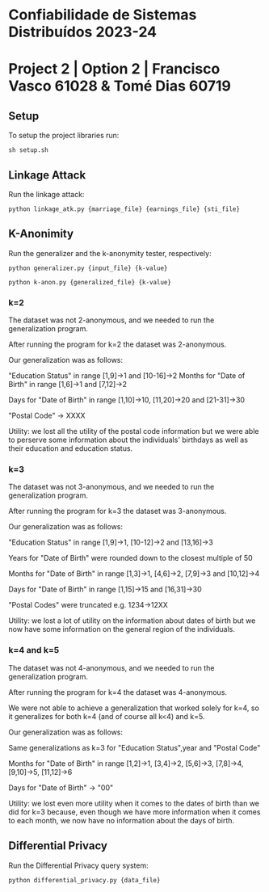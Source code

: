 # Confiabilidade de Sistemas Distribuídos 2023-24

# Project 2 | Option 2 | Francisco Vasco 61028 & Tomé Dias 60719
 
## Setup
To setup the project libraries run:

```
sh setup.sh
```

## Linkage Attack
Run the linkage attack:
```
python linkage_atk.py {marriage_file} {earnings_file} {sti_file}
```


## K-Anonimity
Run the generalizer and the k-anonymity tester, respectively:
```
python generalizer.py {input_file} {k-value}

python k-anon.py {generalized_file} {k-value}
```
### k=2
The dataset was not 2-anonymous, and
we needed to run the generalization program.

After running the program for k=2 the dataset was 2-anonymous.

Our generalization was as follows:

"Education Status" in range [1,9]->1 and [10-16]->2
Months for "Date of Birth" in range [1,6]->1 and [7,12]->2

Days for "Date of Birth" in range [1,10]->10, [11,20]->20 and [21-31]->30

"Postal Code" -> XXXX

Utility: we lost all the utility of the postal code information but we were able to perserve  some information about the individuals' birthdays as well as their education and education status.

### k=3
The dataset was not 3-anonymous, and
we needed to run the generalization program.

After running the program for k=3 the dataset was 3-anonymous.

Our generalization was as follows:

"Education Status" in range [1,9]->1, [10-12]->2 and [13,16]->3

Years for "Date of Birth" were rounded down to the closest multiple of 50

Months for "Date of Birth" in range [1,3]->1, [4,6]->2, [7,9]->3 and [10,12]->4

Days for "Date of Birth" in range [1,15]->15 and [16,31]->30

"Postal Codes" were truncated e.g. 1234->12XX

Utility: we lost a lot of utility on the information about dates of birth but we now have some information on the general region of the individuals.

### k=4 and k=5
The dataset was not 4-anonymous, and
we needed to run the generalization program.

After running the program for k=4 the dataset was 4-anonymous.

We were not able to achieve a generalization that worked solely for k=4, so it generalizes for both k=4 (and of course all k<4) and k=5.

Our generalization was as follows:

Same generalizations as k=3 for "Education Status",year and "Postal Code"

Months for "Date of Birth" in range [1,2]->1, [3,4]->2, [5,6]->3, [7,8]->4, [9,10]->5, [11,12]->6

Days for "Date of Birth" -> "00"

Utility: we lost even more utility when it comes to the dates of birth than we did for k=3 because, even though we have more information when it comes to each month, we now have no information about the days of birth.

## Differential Privacy
Run the Differential Privacy query system:
```
python differential_privacy.py {data_file}
```